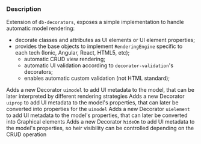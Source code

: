 ### Description

Extension of `db-decorators`, exposes a simple implementation to handle automatic model rendering:
- decorate classes and attributes as UI elements or UI element properties;
- provides the base objects to implement `RenderingEngine` specific to each tech (Ionic, Angular, React, HTML5, etc);
    - automatic CRUD view rendering;
    - automatic UI validation according to `decorator-validation`'s decorators;
    - enables automatic custom validation (not HTML standard);

Adds a new Decorator ```uimodel``` to add UI metadata to the model, that can be later interpreted by different rendering strategies
Adds a new Decorator ```uiprop``` to add UI metadata to the model's properties, that can later be converted into properties for the `uimodel`
Adds a new Decorator ```uielement``` to add UI metadata to the model's properties, that can later be converted into Graphical elements
Adds a new Decorator ```hideOn``` to add UI metadata to the model's properties, so heir visibility can be controlled depending on the CRUD operation
